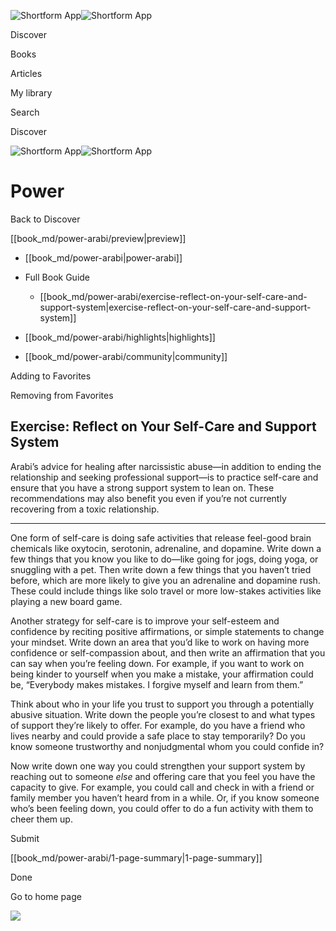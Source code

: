 ![Shortform App](/img/logo.36a2399e.svg)![Shortform App](/img/logo-dark.70c1b072.svg)

Discover

Books

Articles

My library

Search

Discover

![Shortform App](/img/logo.36a2399e.svg)![Shortform App](/img/logo-dark.70c1b072.svg)

# Power

Back to Discover

[[book_md/power-arabi/preview|preview]]

  * [[book_md/power-arabi|power-arabi]]
  * Full Book Guide

    * [[book_md/power-arabi/exercise-reflect-on-your-self-care-and-support-system|exercise-reflect-on-your-self-care-and-support-system]]
  * [[book_md/power-arabi/highlights|highlights]]
  * [[book_md/power-arabi/community|community]]



Adding to Favorites 

Removing from Favorites 

## Exercise: Reflect on Your Self-Care and Support System

Arabi’s advice for healing after narcissistic abuse—in addition to ending the relationship and seeking professional support—is to practice self-care and ensure that you have a strong support system to lean on. These recommendations may also benefit you even if you’re not currently recovering from a toxic relationship.

* * *

One form of self-care is doing safe activities that release feel-good brain chemicals like oxytocin, serotonin, adrenaline, and dopamine. Write down a few things that you know you like to do—like going for jogs, doing yoga, or snuggling with a pet. Then write down a few things that you haven’t tried before, which are more likely to give you an adrenaline and dopamine rush. These could include things like solo travel or more low-stakes activities like playing a new board game.

Another strategy for self-care is to improve your self-esteem and confidence by reciting positive affirmations, or simple statements to change your mindset. Write down an area that you’d like to work on having more confidence or self-compassion about, and then write an affirmation that you can say when you’re feeling down. For example, if you want to work on being kinder to yourself when you make a mistake, your affirmation could be, “Everybody makes mistakes. I forgive myself and learn from them.”

Think about who in your life you trust to support you through a potentially abusive situation. Write down the people you’re closest to and what types of support they’re likely to offer. For example, do you have a friend who lives nearby and could provide a safe place to stay temporarily? Do you know someone trustworthy and nonjudgmental whom you could confide in?

Now write down one way you could strengthen your support system by reaching out to someone _else_ and offering care that you feel you have the capacity to give. For example, you could call and check in with a friend or family member you haven’t heard from in a while. Or, if you know someone who’s been feeling down, you could offer to do a fun activity with them to cheer them up.

Submit 

[[book_md/power-arabi/1-page-summary|1-page-summary]]

Done

Go to home page 

![](https://bat.bing.com/action/0?ti=56018282&Ver=2&mid=c3965f17-e02c-4e14-906e-dce5d44ccf40&sid=f30c5e70639211ee87d33f0876d93783&vid=f30c9700639211eeb3a75d830392c94f&vids=0&msclkid=N&pi=0&lg=en-US&sw=800&sh=600&sc=24&nwd=1&tl=Shortform%20%7C%20Book&p=https%3A%2F%2Fwww.shortform.com%2Fapp%2Fbook%2Fpower-arabi%2Fexercise-reflect-on-your-self-care-and-support-system&r=&lt=304&evt=pageLoad&sv=1&rn=145497)
